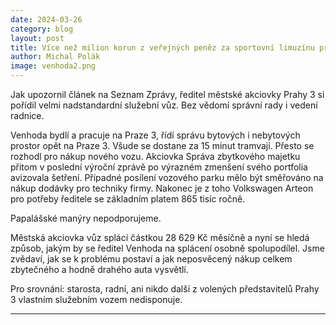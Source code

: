 ```yaml
---
date: 2024-03-26
category: blog
layout: post
title: Více než milion korun z veřejných peněz za sportovní limuzínu pro Petra Venhodu (ANO)
author: Michal Polák
image: venhoda2.png
---
```


Jak upozornil článek na Seznam Zprávy, ředitel městské akciovky Prahy 3 si pořídil velmi nadstandardní služební vůz. Bez vědomí správní rady i vedení radnice. 

Venhoda bydlí a pracuje na Praze 3, řídí správu bytových i nebytových prostor opět na Praze 3. Všude se dostane za 15 minut tramvají. Přesto se rozhodl pro nákup nového vozu. Akciovka Správa zbytkového majetku přitom v poslední výroční zprávě po výrazném zmenšení svého portfolia avizovala šetření. Případné posílení vozového parku mělo být směřováno na nákup dodávky pro techniky firmy. Nakonec je z toho Volkswagen Arteon pro potřeby ředitele se základním platem 865 tisíc ročně.  

Papalášské manýry nepodporujeme.

Městská akciovka vůz splácí částkou 28 629 Kč měsíčně a nyní se hledá způsob, jakým by se ředitel Venhoda na splácení osobně spolupodílel. Jsme zvědaví, jak se k problému postaví a jak neposvěcený nákup celkem zbytečného a hodně drahého auta vysvětlí.

Pro srovnání: starosta, radní, ani nikdo další z volených představitelů Prahy 3 vlastním služebním vozem nedisponuje.

- - -

